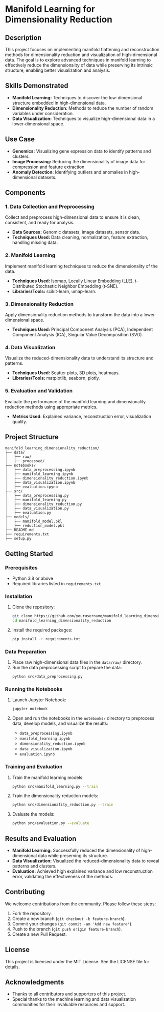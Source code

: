 # Manifold Learning for Dimensionality Reduction

## Description

This project focuses on implementing manifold flattening and reconstruction methods for dimensionality reduction and visualization of high-dimensional data. The goal is to explore advanced techniques in manifold learning to effectively reduce the dimensionality of data while preserving its intrinsic structure, enabling better visualization and analysis.

## Skills Demonstrated

- **Manifold Learning:** Techniques to discover the low-dimensional structure embedded in high-dimensional data.
- **Dimensionality Reduction:** Methods to reduce the number of random variables under consideration.
- **Data Visualization:** Techniques to visualize high-dimensional data in a lower-dimensional space.

## Use Case

- **Genomics:** Visualizing gene expression data to identify patterns and clusters.
- **Image Processing:** Reducing the dimensionality of image data for compression and feature extraction.
- **Anomaly Detection:** Identifying outliers and anomalies in high-dimensional datasets.

## Components

### 1. Data Collection and Preprocessing

Collect and preprocess high-dimensional data to ensure it is clean, consistent, and ready for analysis.

- **Data Sources:** Genomic datasets, image datasets, sensor data.
- **Techniques Used:** Data cleaning, normalization, feature extraction, handling missing data.

### 2. Manifold Learning

Implement manifold learning techniques to reduce the dimensionality of the data.

- **Techniques Used:** Isomap, Locally Linear Embedding (LLE), t-Distributed Stochastic Neighbor Embedding (t-SNE).
- **Libraries/Tools:** scikit-learn, umap-learn.

### 3. Dimensionality Reduction

Apply dimensionality reduction methods to transform the data into a lower-dimensional space.

- **Techniques Used:** Principal Component Analysis (PCA), Independent Component Analysis (ICA), Singular Value Decomposition (SVD).

### 4. Data Visualization

Visualize the reduced-dimensionality data to understand its structure and patterns.

- **Techniques Used:** Scatter plots, 3D plots, heatmaps.
- **Libraries/Tools:** matplotlib, seaborn, plotly.

### 5. Evaluation and Validation

Evaluate the performance of the manifold learning and dimensionality reduction methods using appropriate metrics.

- **Metrics Used:** Explained variance, reconstruction error, visualization quality.

## Project Structure

```
manifold_learning_dimensionality_reduction/
├── data/
│   ├── raw/
│   ├── processed/
├── notebooks/
│   ├── data_preprocessing.ipynb
│   ├── manifold_learning.ipynb
│   ├── dimensionality_reduction.ipynb
│   ├── data_visualization.ipynb
│   ├── evaluation.ipynb
├── src/
│   ├── data_preprocessing.py
│   ├── manifold_learning.py
│   ├── dimensionality_reduction.py
│   ├── data_visualization.py
│   ├── evaluation.py
├── models/
│   ├── manifold_model.pkl
│   ├── reduction_model.pkl
├── README.md
├── requirements.txt
├── setup.py
```

## Getting Started

### Prerequisites

- Python 3.8 or above
- Required libraries listed in `requirements.txt`

### Installation

1. Clone the repository:
   ```bash
   git clone https://github.com/yourusername/manifold_learning_dimensionality_reduction.git
   cd manifold_learning_dimensionality_reduction
   ```

2. Install the required packages:
   ```bash
   pip install -r requirements.txt
   ```

### Data Preparation

1. Place raw high-dimensional data files in the `data/raw/` directory.
2. Run the data preprocessing script to prepare the data:
   ```bash
   python src/data_preprocessing.py
   ```

### Running the Notebooks

1. Launch Jupyter Notebook:
   ```bash
   jupyter notebook
   ```

2. Open and run the notebooks in the `notebooks/` directory to preprocess data, develop models, and visualize the results:
   - `data_preprocessing.ipynb`
   - `manifold_learning.ipynb`
   - `dimensionality_reduction.ipynb`
   - `data_visualization.ipynb`
   - `evaluation.ipynb`

### Training and Evaluation

1. Train the manifold learning models:
   ```bash
   python src/manifold_learning.py --train
   ```

2. Train the dimensionality reduction models:
   ```bash
   python src/dimensionality_reduction.py --train
   ```

3. Evaluate the models:
   ```bash
   python src/evaluation.py --evaluate
   ```

## Results and Evaluation

- **Manifold Learning:** Successfully reduced the dimensionality of high-dimensional data while preserving its structure.
- **Data Visualization:** Visualized the reduced-dimensionality data to reveal patterns and clusters.
- **Evaluation:** Achieved high explained variance and low reconstruction error, validating the effectiveness of the methods.

## Contributing

We welcome contributions from the community. Please follow these steps:

1. Fork the repository.
2. Create a new branch (`git checkout -b feature-branch`).
3. Commit your changes (`git commit -am 'Add new feature'`).
4. Push to the branch (`git push origin feature-branch`).
5. Create a new Pull Request.

## License

This project is licensed under the MIT License. See the LICENSE file for details.

## Acknowledgments

- Thanks to all contributors and supporters of this project.
- Special thanks to the machine learning and data visualization communities for their invaluable resources and support.
```
